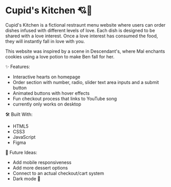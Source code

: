 # Cupid's Kitchen 💘🍰


Cupid's Kitchen is a fictional restraunt menu website where users can order dishes infused with different levels of love. 
Each dish is designed to be shared with a love interest. Once a love interest has consumed the food, they will instantly fall in love with you. 


This website was inspired by a scene in Descendant's, where Mal enchants cookies using a love potion to make Ben fall for her.  


✨ Features:
- Interactive hearts on homepage
- Order section with number, radio, slider text area inputs and a submit button 
- Animated buttons with hover effects  
- Fun checkout process that links to YouTube song 
- currently only works on desktop


🛠 Built With:
- HTML5
- CSS3
- JavaScript
- Figma


🔮 Future Ideas:
- Add mobile responsiveness
- Add more dessert options  
- Connect to an actual checkout/cart system  
- Dark mode 🌙  
